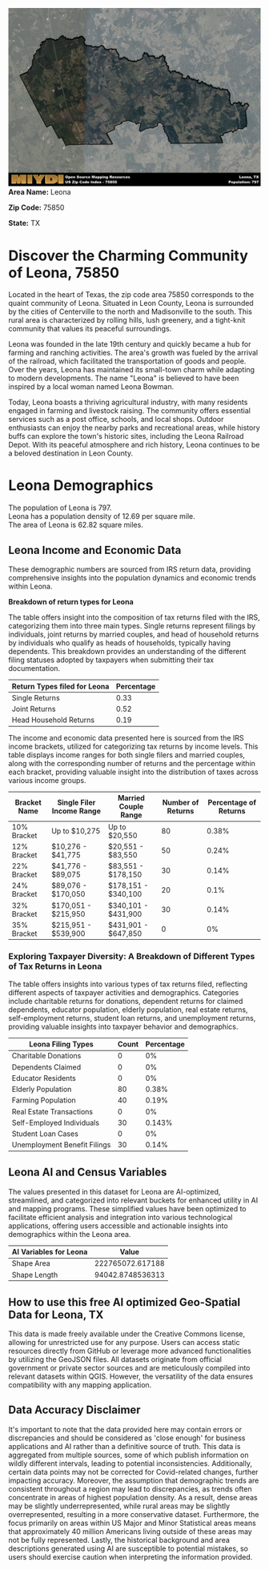 ![Image Alt Text](../_images/75850.png)
**Area Name:** Leona

**Zip Code:** 75850

**State:** TX


# Discover the Charming Community of Leona, 75850

Located in the heart of Texas, the zip code area 75850 corresponds to the quaint community of Leona. Situated in Leon County, Leona is surrounded by the cities of Centerville to the north and Madisonville to the south. This rural area is characterized by rolling hills, lush greenery, and a tight-knit community that values its peaceful surroundings.

Leona was founded in the late 19th century and quickly became a hub for farming and ranching activities. The area's growth was fueled by the arrival of the railroad, which facilitated the transportation of goods and people. Over the years, Leona has maintained its small-town charm while adapting to modern developments. The name "Leona" is believed to have been inspired by a local woman named Leona Bowman.

Today, Leona boasts a thriving agricultural industry, with many residents engaged in farming and livestock raising. The community offers essential services such as a post office, schools, and local shops. Outdoor enthusiasts can enjoy the nearby parks and recreational areas, while history buffs can explore the town's historic sites, including the Leona Railroad Depot. With its peaceful atmosphere and rich history, Leona continues to be a beloved destination in Leon County.

# Leona Demographics

The population of Leona is 797.  
Leona has a population density of 12.69 per square mile.  
The area of Leona is 62.82 square miles.  

## Leona Income and Economic Data

These demographic numbers are sourced from IRS return data, providing comprehensive insights into the population dynamics and economic trends within Leona.

**Breakdown of return types for Leona**

The table offers insight into the composition of tax returns filed with the IRS, categorizing them into three main types. Single returns represent filings by individuals, joint returns by married couples, and head of household returns by individuals who qualify as heads of households, typically having dependents. This breakdown provides an understanding of the different filing statuses adopted by taxpayers when submitting their tax documentation.

| Return Types filed for Leona                              | Percentage          |
|----------------------------------------------------------|---------------------|
| Single Returns                                            | 0.33 |
| Joint Returns                                             | 0.52 |
| Head Household Returns                                    | 0.19 |

The income and economic data presented here is sourced from the IRS income brackets, utilized for categorizing tax returns by income levels. This table displays income ranges for both single filers and married couples, along with the corresponding number of returns and the percentage within each bracket, providing valuable insight into the distribution of taxes across various income groups.

| Bracket Name       | Single Filer Income Range | Married Couple Range | Number of Returns | Percentage of Returns |
|--------------------|----------------------------|----------------------|-------------------|-----------------------|
| 10% Bracket        | Up to $10,275              | Up to $20,550        | 80 | 0.38% |
| 12% Bracket        | $10,276 - $41,775          | $20,551 - $83,550    | 50 | 0.24% |
| 22% Bracket        | $41,776 - $89,075          | $83,551 - $178,150   | 30 | 0.14% |
| 24% Bracket        | $89,076 - $170,050         | $178,151 - $340,100  | 20 | 0.1% |
| 32% Bracket        | $170,051 - $215,950        | $340,101 - $431,900  | 30 | 0.14% |
| 35% Bracket        | $215,951 - $539,900        | $431,901 - $647,850  | 0 | 0% |

### Exploring Taxpayer Diversity: A Breakdown of Different Types of Tax Returns in Leona

The table offers insights into various types of tax returns filed, reflecting different aspects of taxpayer activities and demographics. Categories include charitable returns for donations, dependent returns for claimed dependents, educator population, elderly population, real estate returns, self-employment returns, student loan returns, and unemployment returns, providing valuable insights into taxpayer behavior and demographics.

| Leona Filing Types                    | Count | Percentage |
|--------------------------------------|-------|------------|
| Charitable Donations                 | 0 | 0% |
| Dependents Claimed                   | 0 | 0% |
| Educator Residents                   | 0 | 0% |
| Elderly Population                   | 80 | 0.38% |
| Farming Population                   | 40 | 0.19% |
| Real Estate Transactions             | 0 | 0% |
| Self-Employed Individuals            | 30 | 0.143% |
| Student Loan Cases                   | 0 | 0% |
| Unemployment Benefit Filings         | 30 | 0.14% |

## Leona AI and Census Variables

The values presented in this dataset for Leona are AI-optimized, streamlined, and categorized into relevant buckets for enhanced utility in AI and mapping programs. These simplified values have been optimized to facilitate efficient analysis and integration into various technological applications, offering users accessible and actionable insights into demographics within the Leona area.

| AI Variables for Leona | Value |
|-------------|-------|
| Shape Area | 222765072.617188 |
| Shape Length | 94042.8748536313 |

## How to use this free AI optimized Geo-Spatial Data for Leona, TX

This data is made freely available under the Creative Commons license, allowing for unrestricted use for any purpose. Users can access static resources directly from GitHub or leverage more advanced functionalities by utilizing the GeoJSON files. All datasets originate from official government or private sector sources and are meticulously compiled into relevant datasets within QGIS. However, the versatility of the data ensures compatibility with any mapping application.

## Data Accuracy Disclaimer
It's important to note that the data provided here may contain errors or discrepancies and should be considered as 'close enough' for business applications and AI rather than a definitive source of truth. This data is aggregated from multiple sources, some of which publish information on wildly different intervals, leading to potential inconsistencies. Additionally, certain data points may not be corrected for Covid-related changes, further impacting accuracy. Moreover, the assumption that demographic trends are consistent throughout a region may lead to discrepancies, as trends often concentrate in areas of highest population density. As a result, dense areas may be slightly underrepresented, while rural areas may be slightly overrepresented, resulting in a more conservative dataset. Furthermore, the focus primarily on areas within US Major and Minor Statistical areas means that approximately 40 million Americans living outside of these areas may not be fully represented. Lastly, the historical background and area descriptions generated using AI are susceptible to potential mistakes, so users should exercise caution when interpreting the information provided.
